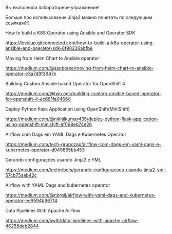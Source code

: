 
Вы выполнили лабораторное упражнение!

Больше про использование Jinja2 можно почитать по следующим ссылкамЖ

How to build a K8S Operator using Ansible and Operator SDK

https://levelup.gitconnected.com/how-to-build-a-k8s-operator-using-ansible-and-operator-sdk-8f98226abfbe

Moving from Helm Chart to Ansible operator

https://medium.com/@sanborse/moving-from-helm-chart-to-ansible-operator-e3a7d9f3947e

Building Custom Ansible based Operator for OpenShift 4

https://medium.com/@two.oes/building-custom-ansible-based-operator-for-openshift-4-ec681fa0466d

Deploy Python flask Application using OpenShift(MiniShift)

https://medium.com/@nikhilkumar435/deploy-python-flask-application-using-openshift-minishift-af098eb74e26

Airflow com Dags em YAML Dags e Kubernetes Operator

https://medium.com/tech-grupozap/airflow-com-dags-em-yaml-dags-e-kubernetes-operator-d049865bb453

Gerando configurações usando Jinja2 e YML

https://medium.com/techrebels/gerando-configuracoes-usando-jinja2-yml-57cb75aab42c

Airflow with YAML Dags and kubernetes operator

https://medium.com/@nbrgil/airflow-with-yaml-dags-and-kubernetes-operator-ee9594b96714

Data Pipelines With Apache Airflow

https://medium.com/swlh/data-pipelines-with-apache-airflow-46258deb2844
